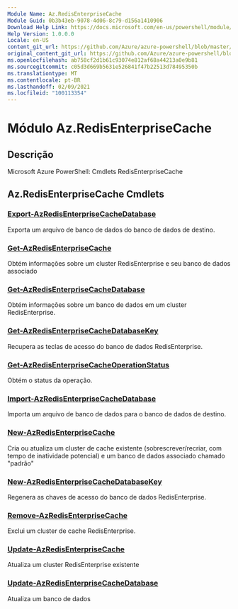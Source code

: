 ```yaml
---
Module Name: Az.RedisEnterpriseCache
Module Guid: 0b3b43eb-9078-4d06-8c79-d156a1410906
Download Help Link: https://docs.microsoft.com/en-us/powershell/module/az.redisenterprisecache
Help Version: 1.0.0.0
Locale: en-US
content_git_url: https://github.com/Azure/azure-powershell/blob/master/src/RedisEnterpriseCache/help/Az.RedisEnterpriseCache.md
original_content_git_url: https://github.com/Azure/azure-powershell/blob/master/src/RedisEnterpriseCache/help/Az.RedisEnterpriseCache.md
ms.openlocfilehash: ab758cf2d1b61c93074e812af68a44213a0e9b81
ms.sourcegitcommit: c05d3d669b5631e526841f47b22513d78495350b
ms.translationtype: MT
ms.contentlocale: pt-BR
ms.lasthandoff: 02/09/2021
ms.locfileid: "100113354"
---
```

# Módulo Az.RedisEnterpriseCache
## Descrição
Microsoft Azure PowerShell: Cmdlets RedisEnterpriseCache

## Az.RedisEnterpriseCache Cmdlets
### [Export-AzRedisEnterpriseCacheDatabase](Export-AzRedisEnterpriseCacheDatabase.md)
Exporta um arquivo de banco de dados do banco de dados de destino.

### [Get-AzRedisEnterpriseCache](Get-AzRedisEnterpriseCache.md)
Obtém informações sobre um cluster RedisEnterprise e seu banco de dados associado

### [Get-AzRedisEnterpriseCacheDatabase](Get-AzRedisEnterpriseCacheDatabase.md)
Obtém informações sobre um banco de dados em um cluster RedisEnterprise.

### [Get-AzRedisEnterpriseCacheDatabaseKey](Get-AzRedisEnterpriseCacheDatabaseKey.md)
Recupera as teclas de acesso do banco de dados RedisEnterprise.

### [Get-AzRedisEnterpriseCacheOperationStatus](Get-AzRedisEnterpriseCacheOperationStatus.md)
Obtém o status da operação.

### [Import-AzRedisEnterpriseCacheDatabase](Import-AzRedisEnterpriseCacheDatabase.md)
Importa um arquivo de banco de dados para o banco de dados de destino.

### [New-AzRedisEnterpriseCache](New-AzRedisEnterpriseCache.md)
Cria ou atualiza um cluster de cache existente (sobrescrever/recriar, com tempo de inatividade potencial) e um banco de dados associado chamado "padrão"

### [New-AzRedisEnterpriseCacheDatabaseKey](New-AzRedisEnterpriseCacheDatabaseKey.md)
Regenera as chaves de acesso do banco de dados RedisEnterprise.

### [Remove-AzRedisEnterpriseCache](Remove-AzRedisEnterpriseCache.md)
Exclui um cluster de cache RedisEnterprise.

### [Update-AzRedisEnterpriseCache](Update-AzRedisEnterpriseCache.md)
Atualiza um cluster RedisEnterprise existente

### [Update-AzRedisEnterpriseCacheDatabase](Update-AzRedisEnterpriseCacheDatabase.md)
Atualiza um banco de dados


